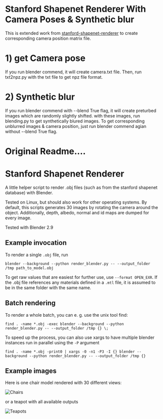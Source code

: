 # Stanford Shapenet Renderer With Camera Poses & Synthetic blur
This is extended work from [stanford-shapenet-renderer](https://github.com/panmari/stanford-shapenet-renderer)
to create corresponding camera position matrix file.

# 1) get Camera pose 
If you run blender commend, it will create camera.txt file. Then, run txt2npz.py with the txt file to get npz file format.

# 2) Synthetic blur
If you run blender commend with --blend True flag, it will create preturbed images which are randomly slightly shifted.
with these images, run blending.py to get synthetically blured images.
To get corresponding unblurred images & camera position, just run blender commend agian without --blend True flag.

# Original Readme....
# Stanford Shapenet Renderer

A little helper script to render .obj files (such as from the stanford shapenet database) with Blender.

Tested on Linux, but should also work for other operating systems.
By default, this scripts generates 30 images by rotating the camera around the object.
Additionally, depth, albedo, normal and id maps are dumped for every image.

Tested with Blender 2.9

## Example invocation

To render a single `.obj` file, run

    blender --background --python render_blender.py -- --output_folder /tmp path_to_model.obj

To get raw values that are easiest for further use, use `--format OPEN_EXR`. If the .obj file references any materials defined in a `.mtl` file, it is assumed to be in the same folder with the same name.

## Batch rendering

To render a whole batch, you can e. g. use the unix tool find:

    find . -name *.obj -exec blender --background --python render_blender.py -- --output_folder /tmp {} \;

To speed up the process, you can also use xargs to have multiple blender instances run in parallel using the `-P` argument

    find . -name *.obj -print0 | xargs -0 -n1 -P3 -I {} blender --background --python render_blender.py -- --output_folder /tmp {}

## Example images

Here is one chair model rendered with 30 different views:

![Chairs](examples/out_without_specular.png)

or a teapot with all available outputs

![Teapots](examples/teapot_all_outputs.jpg)
